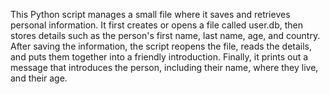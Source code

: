 This Python script manages a small file where it saves and retrieves personal information. It first creates or opens a file called user.db, then stores details such as the person's first name, last name, age, and country. After saving the information, the script reopens the file, reads the details, and puts them together into a friendly introduction. Finally, it prints out a message that introduces the person, including their name, where they live, and their age.